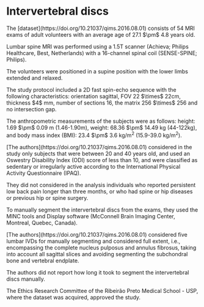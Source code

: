 # Intervertebral discs

<p>The [dataset](https://doi.org/10.21037/qims.2016.08.01) consists of 54 MRI exams of adult volunteers with an average age of 27.1 $\pm$ 4.8 years old.</p>
<p>Lumbar spine MRI was performed using a 1.5T scanner (Achieva; Philips Healthcare, Best, Netherlands) with a 16-channel spinal coil (SENSE-SPINE; Philips).</p> 
<p>The volunteers were positioned in a supine position with the lower limbs extended and relaxed.</p>
<p>The study protocol included a 2D fast spin-echo sequence with the following characteristics: orientation sagittal, FOV 22 $\times$ 22cm, thickness  $4$ mm, number of sections 16, the matrix  256 $\times$ 256 and no intersection gap.</p>

<p>The anthropometric measurements of the subjects were as follows: height: 1.69 $\pm$ 0.09 m (1.46-1.90m), weight: 68.36 $\pm$ 14.49 kg (44-122kg), and body mass index (BMI): 23.4 $\pm$ 3.6 kg/m<sup>2</sup> (15.9-39.0 kg/m<sup>2</sup>).</p>
<p>[The authors](https://doi.org/10.21037/qims.2016.08.01) considered in the study only subjects that were between 20 and 40 years old, and used an Oswestry Disability Index (ODI) score of less than 10, and were classified as sedentary or irregularly active according to the International Physical Activity Questionnaire (IPAQ). </p>
<p>They did not considered in the analysis individuals who reported persistent low back pain longer than three months, or who had spine or hip diseases or previous hip or spine surgery.</p>

<p>To manually segment the intervertebral discs from the exams, they used the MINC tools and Display software (McConnell Brain Imaging Center, Montreal, Quebec, Canada).</p>
<p>[The authors](https://doi.org/10.21037/qims.2016.08.01) considered five lumbar IVDs for manually segmenting and considered full extent, i.e., encompassing the complete nucleus pulposus and annulus fibrosus, taking into account all sagittal slices and avoiding segmenting the subchondral bone and vertebral endplate.</p>
<p>The authors did not report how long it took to segment the intervertebral discs manually.</p>
<p>The Ethics Research Committee of the Ribeirão Preto Medical School - USP, where the dataset was acquired, approved the study. </p>

